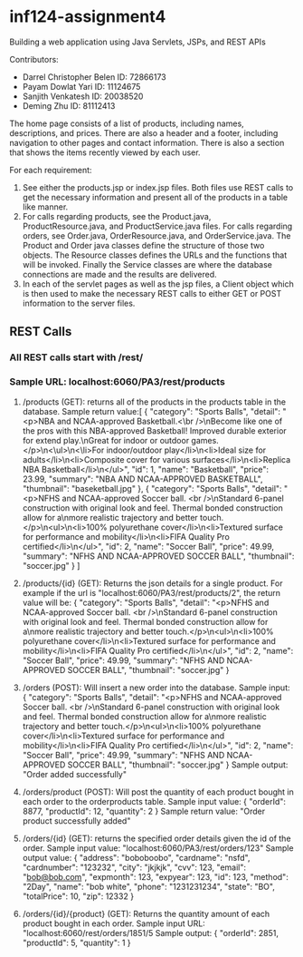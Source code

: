 
# inf124-assignment4
Building a web application using Java Servlets, JSPs, and REST APIs

Contributors:
* Darrel Christopher Belen ID: 72866173
* Payam Dowlat Yari ID: 11124675
* Sanjith Venkatesh ID: 20038520	
* Deming Zhu ID: 81112413

The home page consists of a list of products, including names, descriptions, and prices. There are also a header and a footer, including navigation to other pages and contact information. There is also a section that shows the items recently viewed by each user.

For each requirement:
1. See either the products.jsp or index.jsp files. Both files use REST calls to get the necessary information and present all of the products in a table like manner.
2. For calls regarding products, see the Product.java, ProductResource.java, and ProductService.java files. For calls regarding orders, see Order.java, OrderResource.java, and OrderService.java. The Product and Order java classes define the structure of those two objects. The Resource classes defines the URLs and the functions that will be invoked. Finally the Service classes are where the database connections are made and the results are delivered.
3. In each of the servlet pages as well as the jsp files, a Client object which is then used to make the necessary REST calls to either GET or POST information to the server files. 

## REST Calls
### All REST calls start with /rest/
### Sample URL: localhost:6060/PA3/rest/products

1. /products (GET): returns all of the products in the products table in the database. Sample return value:[
    {
        "category": "Sports Balls",
        "detail": "\<p>NBA and NCAA-approved Basketball.<\br />\nBecome like one of the pros with this NBA-approved Basketball! Improved durable exterior for extend play.\nGreat for indoor or outdoor games.<\/p>\n<\ul>\n<\li>For indoor/outdoor play\</li>\\n\<li>Ideal size for adults\</li>\n\<li>Composite cover for various surfaces\</li>\n\<li>Replica NBA Basketball\</li>\n\</ul>",
        "id": 1,
        "name": "Basketball",
        "price": 23.99,
        "summary": "NBA AND NCAA-APPROVED BASKETBALL",
        "thumbnail": "baseketball.jpg"
    },
    {
        "category": "Sports Balls",
        "detail": "\<p>NFHS and NCAA-approved Soccer ball. \<br />\nStandard 6-panel construction with original look and feel. Thermal bonded construction allow for a\nmore realistic trajectory and better touch.\</p>\n\<ul>\n\<li>100% polyurethane cover\</li>\n\<li>Textured surface for performance and mobility\</li>\n\<li>FIFA Quality Pro certified\</li>\n\</ul>",
        "id": 2,
        "name": "Soccer Ball",
        "price": 49.99,
        "summary": "NFHS AND NCAA-APPROVED SOCCER BALL",
        "thumbnail": "soccer.jpg"
    }
]
2. /products/{id} (GET): Returns the json details for a single product. For example if the url is "localhost:6060/PA3/rest/products/2", the return value will be:
{
    "category": "Sports Balls",
    "detail": "\<p>NFHS and NCAA-approved Soccer ball. \<br />\nStandard 6-panel construction with original look and feel. Thermal bonded construction allow for a\nmore realistic trajectory and better touch.\</p>\n\<ul>\n\<li>100% polyurethane cover\</li>\n\<li>Textured surface for performance and mobility\</li>\n\<li>FIFA Quality Pro certified\</li>\n\</ul>",
    "id": 2,
    "name": "Soccer Ball",
    "price": 49.99,
    "summary": "NFHS AND NCAA-APPROVED SOCCER BALL",
    "thumbnail": "soccer.jpg"
}

3. /orders (POST): Will insert a new order into the database. Sample input:
{
    "category": "Sports Balls",
    "detail": "\<p>NFHS and NCAA-approved Soccer ball. \<br />\nStandard 6-panel construction with original look and feel. Thermal bonded construction allow for a\nmore realistic trajectory and better touch.\</p>\n\<ul>\n\<li>100% polyurethane cover\</li>\n\<li>Textured surface for performance and mobility\</li>\n\<li>FIFA Quality Pro certified\</li>\n\</ul>",
    "id": 2,
    "name": "Soccer Ball",
    "price": 49.99,
    "summary": "NFHS AND NCAA-APPROVED SOCCER BALL",
    "thumbnail": "soccer.jpg"
}
Sample output: "Order added successfully"

4. /orders/product (POST): Will post the quantity of each product bought in each order to the orderproducts table. Sample input value:
{
	"orderId": 8877,
	"productId": 12,
	"quantity": 2
}
Sample return value: "Order product successfully added"
5. /orders/{id} (GET): returns the specified order details given the id of the order. Sample input value: "localhost:6060/PA3/rest/orders/123"
Sample output value: 
{
    "address": "boboboobo",
    "cardname": "nsfd",
    "cardnumber": "123232",
    "city": "jkjkjk",
    "cvv": 123,
    "email": "bob@bob.com",
    "expmonth": 123,
    "expyear": 123,
    "id": 123,
    "method": "2Day",
    "name": "bob white",
    "phone": "1231231234",
    "state": "BO",
    "totalPrice": 10,
    "zip": 12332
}
6. /orders/{id}/{product} (GET): Returns the quantity amount of each product bought in each order. 
Sample input URL: "localhost:6060/rest/orders/1851/5
Sample output:
{
    "orderId": 2851,
    "productId": 5,
    "quantity": 1
}